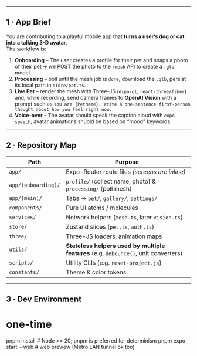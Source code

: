 
---

## 1 · App Brief

You are contributing to a playful mobile app that **turns a user’s dog or cat into a talking 3-D avatar**.  
The workflow is:

1. **Onboarding** – The user creates a profile for their pet and snaps a photo of their pet ➜ we POST the photo to the `/mesh` API to create a `.glb` model.  
2. **Processing** – poll until the mesh job is `done`, download the `.glb`, persist its local path in `store/pet.ts`.  
3. **Live Pet** – render the mesh with Three-JS (`expo-gl`, `react-three/fiber`) and, while recording, send camera frames to **OpenAI Vision** with a prompt such as
   `You are {PetName}. Write a one-sentence first-person thought about how you feel right now.`  
4. **Voice-over** – The avatar should speak the caption aloud with `expo-speech`; avatar animations shuold be based on “mood” keywords.

---

## 2 · Repository Map

| Path              | Purpose                                                                |
|-------------------|------------------------------------------------------------------------|
| `app/`            | Expo-Router route files *(screens are inline)*                         |
| `app/(onboarding)/` | `profile/` (collect name, photo) & `processing/` (poll mesh)         |
| `app/(main)/`     | Tabs → `pet/`, `gallery/`, `settings/`                                 |
| `components/`     | Pure UI atoms / molecules                                              |
| `services/`       | Network helpers (`mesh.ts`, later `vision.ts`)                         |
| `store/`          | Zustand slices (`pet.ts`, `auth.ts`)                                   |
| `three/`          | Three-JS loaders, animation maps                                       |
| `utils/`          | **Stateless helpers used by multiple features** (e.g. `debounce()`, unit converters) |
| `scripts/`        | Utility CLIs (e.g. `reset-project.js`)                                 |
| `constants/`      | Theme & color tokens            

---

## 3 · Dev Environment

# one-time
pnpm install          # Node >= 20; pnpm is preferred for determinism
pnpm expo start --web # web preview (Metro LAN tunnel ok too)

